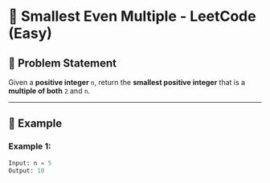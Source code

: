 # 🔵 Smallest Even Multiple - LeetCode (Easy)  

## 📌 Problem Statement  

Given a **positive integer** `n`, return the **smallest positive integer** that is a **multiple of both** `2` and `n`.  

---

## 🔹 Example  

### **Example 1:**  
```python
Input: n = 5  
Output: 10  
